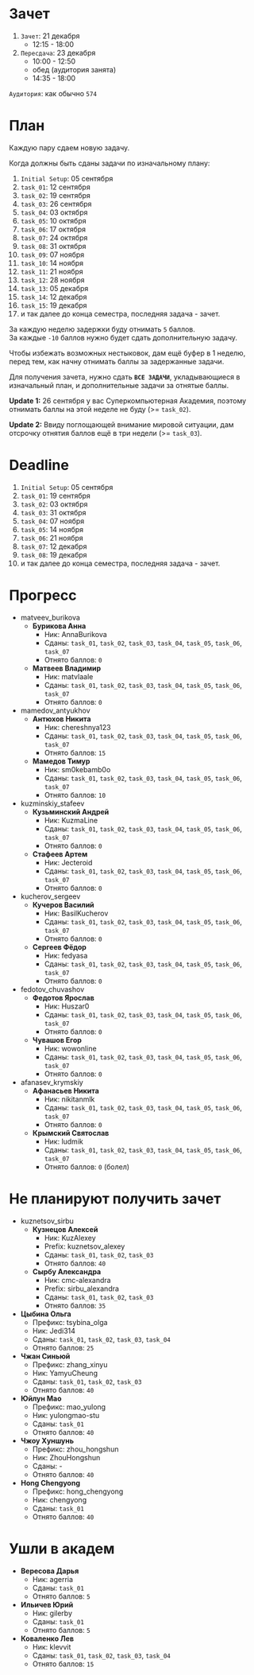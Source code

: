 # Зачет

1. `Зачет`: 21 декабря
    - 12:15 - 18:00
1. `Пересдача`: 23 декабря
    - 10:00 - 12:50
    - обед (аудитория занята)
    - 14:35 - 18:00

`Аудитория`: как обычно `574`

# План

Каждую пару сдаем новую задачу.

Когда должны быть сданы задачи по изначальному плану:
1. `Initial Setup`: 05 сентября
1. `task_01`: 12 сентября
1. `task_02`: 19 сентября
1. `task_03`: 26 сентября
1. `task_04`: 03 октября
1. `task_05`: 10 октября
1. `task_06`: 17 октября
1. `task_07`: 24 октября
1. `task_08`: 31 октября
1. `task_09`: 07 ноября
1. `task_10`: 14 ноября
1. `task_11`: 21 ноября
1. `task_12`: 28 ноября
1. `task_13`: 05 декабря
1. `task_14`: 12 декабря
1. `task_15`: 19 декабря
1. и так далее до конца семестра, последняя задача - зачет.

За каждую неделю задержки буду отнимать `5` баллов.<br>
За каждые `-10` баллов нужно будет сдать дополнительную задачу.

Чтобы избежать возможных нестыковок, дам ещё буфер в 1 неделю,
перед тем, как начну отнимать баллы за задержанные задачи.

Для получения зачета, нужно сдать **`ВСЕ ЗАДАЧИ`**, укладывающиеся в изначальный план, и дополнительные задачи за отнятые баллы.

**Update 1:** 26 сентября у вас Суперкомпьютерная Академия, поэтому отнимать баллы на этой неделе не буду (>= `task_02`).

**Update 2:** Ввиду поглощающей внимание мировой ситуации, дам отсрочку отнятия баллов ещё в три недели (>= `task_03`).

# Deadline

1. `Initial Setup`: 05 сентября
1. `task_01`: 19 сентября
1. `task_02`: 03 октября
1. `task_03`: 31 октября
1. `task_04`: 07 ноября
1. `task_05`: 14 ноября
1. `task_06`: 21 ноября
1. `task_07`: 12 декабря
1. `task_08`: 19 декабря
1. и так далее до конца семестра, последняя задача - зачет.

# Прогресс

- matveev_burikova
  - **Бурикова Анна**
    - Ник: AnnaBurikova
    - Сданы: `task_01`, `task_02`, `task_03`, `task_04`, `task_05`, `task_06`, `task_07`
    - Отнято баллов: `0`
  - **Матвеев Владимир**
    - Ник: matvlaale
    - Сданы: `task_01`, `task_02`, `task_03`, `task_04`, `task_05`, `task_06`, `task_07`
    - Отнято баллов: `0`
- mamedov_antyukhov
  - **Антюхов Никита**
    - Ник: chereshnya123
    - Сданы: `task_01`, `task_02`, `task_03`, `task_04`, `task_05`, `task_06`, `task_07`
    - Отнято баллов: `15`
  - **Мамедов Тимур**
    - Ник: sm0kebamb0o
    - Сданы: `task_01`, `task_02`, `task_03`, `task_04`, `task_05`, `task_06`, `task_07`
    - Отнято баллов: `10`
- kuzminskiy_stafeev
  - **Кузьминский Андрей**
    - Ник: KuzmaLine
    - Сданы: `task_01`, `task_02`, `task_03`, `task_04`, `task_05`, `task_06`, `task_07`
    - Отнято баллов: `0`
  - **Стафеев Артем**
    - Ник: Jecteroid
    - Сданы: `task_01`, `task_02`, `task_03`, `task_04`, `task_05`, `task_06`, `task_07`
    - Отнято баллов: `0`
- kucherov_sergeev
  - **Кучеров Василий**
    - Ник: BasilKucherov
    - Сданы: `task_01`, `task_02`, `task_03`, `task_04`, `task_05`, `task_06`, `task_07`
    - Отнято баллов: `0`
  - **Сергеев Фёдор**
    - Ник: fedyasa
    - Сданы: `task_01`, `task_02`, `task_03`, `task_04`, `task_05`, `task_06`, `task_07`
    - Отнято баллов: `0`
- fedotov_chuvashov
  - **Федотов Ярослав**
    - Ник: Huszar0
    - Сданы: `task_01`, `task_02`, `task_03`, `task_04`, `task_05`, `task_06`, `task_07`
    - Отнято баллов: `0`
  - **Чувашов Егор**
    - Ник: wowonline
    - Сданы: `task_01`, `task_02`, `task_03`, `task_04`, `task_05`, `task_06`, `task_07`
    - Отнято баллов: `0`
- afanasev_krymskiy
  - **Афанасьев Никита**
    - Ник: nikitanmlk
    - Сданы: `task_01`, `task_02`, `task_03`, `task_04`, `task_05`, `task_06`, `task_07`
    - Отнято баллов: `0`
  - **Крымский Святослав**
    - Ник: ludmik
    - Сданы: `task_01`, `task_02`, `task_03`, `task_04`, `task_05`, `task_06`, `task_07`
    - Отнято баллов: `0` (болел)

# Не планируют получить зачет

- kuznetsov_sirbu
  - **Кузнецов Алексей**
    - Ник: KuzAlexey
    - Prefix: kuznetsov_alexey
    - Сданы: `task_01`, `task_02`, `task_03`
    - Отнято баллов: `40`
  - **Сырбу Александра**
    - Ник: cmc-alexandra
    - Prefix: sirbu_alexandra
    - Сданы: `task_01`, `task_02`, `task_03`
    - Отнято баллов: `35`
- **Цыбина Ольга**
  - Префикс: tsybina_olga
  - Ник: Jedi314
  - Сданы: `task_01`, `task_02`, `task_03`, `task_04`
  - Отнято баллов: `25`
- **Чжан Синьюй**
  - Префикс: zhang_xinyu
  - Ник: YamyuCheung
  - Сданы: `task_01`, `task_02`, `task_03`
  - Отнято баллов: `40`
- **Юйлун Мао**
  - Префикс: mao_yulong
  - Ник: yulongmao-stu
  - Сданы: `task_01`
  - Отнято баллов: `40`
- **Чжоу Хуншунь**
  - Префикс: zhou_hongshun
  - Ник: ZhouHongshun
  - Сданы: -
  - Отнято баллов: `40`
- **Hong Chengyong**
  - Префикс: hong_chengyong
  - Ник: chengyong
  - Сданы: `task_01`
  - Отнято баллов: `40`

# Ушли в академ

- **Вересова Дарья**
  - Ник: agerria
  - Сданы: `task_01`
  - Отнято баллов: `5`
- **Ильичев Юрий**
  - Ник: gilerby
  - Сданы: `task_01`
  - Отнято баллов: `5`
- **Коваленко Лев**
  - Ник: klevvit
  - Сданы: `task_01`, `task_02`, `task_03`, `task_04`
  - Отнято баллов: `15`
